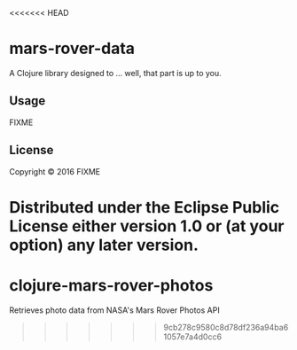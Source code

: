 <<<<<<< HEAD
# mars-rover-data

A Clojure library designed to ... well, that part is up to you.

## Usage

FIXME

## License

Copyright © 2016 FIXME

Distributed under the Eclipse Public License either version 1.0 or (at
your option) any later version.
=======
# clojure-mars-rover-photos
Retrieves photo data from NASA's Mars Rover Photos API
>>>>>>> 9cb278c9580c8d78df236a94ba61057e7a4d0cc6
